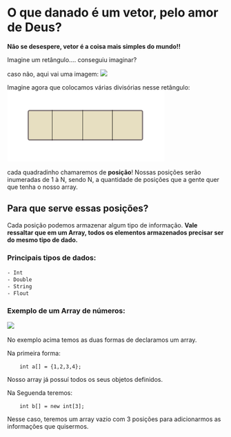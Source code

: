 # O que danado é um vetor, pelo amor de Deus?

**Não se desespere, vetor é a coisa mais simples do mundo!!**

Imagine um retângulo....
conseguiu imaginar? 

caso não, aqui vai uma imagem:
![](.../img/array.png)

Imagine agora que colocamos várias divisórias nesse retângulo:
![](../img/arrayPosicoes.png)

cada quadradinho chamaremos de **posição**!
Nossas posições serão inumeradas de 1 à N, sendo N, a quantidade de posições que a gente quer que tenha o nosso array.

## Para que serve essas posições?

Cada posição podemos armazenar algum tipo de informação. **Vale ressaltar que em um Array, todos os elementos armazenados precisar ser do mesmo tipo de dado.**

### Principais tipos de dados: 
    - Int
    - Double
    - String
    - Flout

### Exemplo de um Array de números:
![](.../img/image.png)

No exemplo acima temos as duas formas de declaramos um array.

Na primeira forma:

        int a[] = {1,2,3,4};

Nosso array já possuí todos os seus objetos definidos.

Na Seguenda teremos:

        int b[] = new int[3];

Nesse caso, teremos um array vazio com 3 posições para adicionarmos as informações que quisermos.